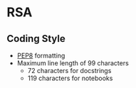 # RSA

## Coding Style

- [PEP8](https://peps.python.org/pep-0008/) formatting
- Maximum line length of 99 characters
  - 72 characters for docstrings
  - 119 characters for notebooks
